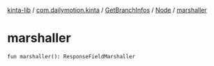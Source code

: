 [kinta-lib](../../../index.md) / [com.dailymotion.kinta](../../index.md) / [GetBranchInfos](../index.md) / [Node](index.md) / [marshaller](./marshaller.md)

# marshaller

`fun marshaller(): ResponseFieldMarshaller`